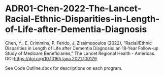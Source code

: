 # ADR01-Chen-2022-The-Lancet-Racial-Ethnic-Disparities-in-Length-of-Life-after-Dementia-Diagnosis

Chen, Y., E. Crimmins, P. Ferido, J. Zissimopoulos (2022), “Racial/Ethnic Disparities in Length of Life after Dementia Diagnosis: an 18-Year Follow-up Study of Medicare Beneficiaries,” The Lancet Regional Health - Americas. DOI:https://doi.org/10.1016/j.lana.2021.100179
   
See Code Outline.docx for descriptions on each program.
 
